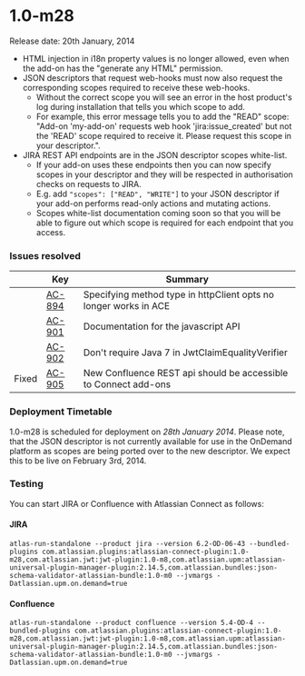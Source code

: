 # 1.0-m28

Release date: 20th January, 2014

* HTML injection in i18n property values is no longer allowed, even when the add-on has the "generate any HTML" permission.
* JSON descriptors that request web-hooks must now also request the corresponding scopes required to receive these web-hooks.
    * Without the correct scope you will see an error in the host product's log during installation that tells you which scope to add.
    * For example, this error message tells you to add the "READ" scope: "Add-on 'my-add-on' requests web hook 'jira:issue_created' but not the 'READ' scope required to receive it. Please request this scope in your descriptor.".
* JIRA REST API endpoints are in the JSON descriptor scopes white-list.
    * If your add-on uses these endpoints then you can now specify scopes in your descriptor and they will be respected in authorisation checks on requests to JIRA.
    * E.g. add ```"scopes": ["READ", "WRITE"]``` to your JSON descriptor if your add-on performs read-only actions and mutating actions.
    * Scopes white-list documentation coming soon so that you will be able to figure out which scope is required for each endpoint that you access.

### Issues resolved

<table class="aui issue-table">
    <thead>
        <tr>
            <th></th>
            <th class='key'>Key</th>
            <th>Summary</th>
        </tr>
    </thead>
    <tbody>
        <tr>
            <td></td>
            <td><a href="https://ecosystem.atlassian.net/browse/AC-894">AC-894</a></td>
            <td>Specifying method type in httpClient opts no longer works in ACE</td>
        </tr>
        <tr>
            <td></td>
            <td><a href="https://ecosystem.atlassian.net/browse/AC-901">AC-901</a></td>
            <td>Documentation for the javascript API</td>
        </tr>
        <tr>
            <td></td>
            <td><a href="https://ecosystem.atlassian.net/browse/AC-902">AC-902</a></td>
            <td>Don't require Java 7 in JwtClaimEqualityVerifier</td>
        </tr>
        <tr>
            <td><span class="aui-icon aui-icon-small aui-icon-success">Fixed</span></td>
            <td><a href="https://ecosystem.atlassian.net/browse/AC-905">AC-905</a></td>
            <td>New Confluence REST api should be accessible to Connect add-ons</td>
        </tr>
    </tbody>
</table>

### Deployment Timetable

1.0-m28 is scheduled for deployment on _28th January 2014_. Please note, that the JSON descriptor is not currently available
for use in the OnDemand platform as scopes are being ported over to the new descriptor. We expect this to be live on February 3rd, 2014.

### Testing

You can start JIRA or Confluence with Atlassian Connect as follows:

#### JIRA
<pre><code data-lang="text">atlas-run-standalone --product jira --version 6.2-OD-06-43 --bundled-plugins com.atlassian.plugins:atlassian-connect-plugin:1.0-m28,com.atlassian.jwt:jwt-plugin:1.0-m8,com.atlassian.upm:atlassian-universal-plugin-manager-plugin:2.14.5,com.atlassian.bundles:json-schema-validator-atlassian-bundle:1.0-m0 --jvmargs -Datlassian.upm.on.demand=true</code></pre>

#### Confluence
<pre><code data-lang="text">atlas-run-standalone --product confluence --version 5.4-OD-4 --bundled-plugins com.atlassian.plugins:atlassian-connect-plugin:1.0-m28,com.atlassian.jwt:jwt-plugin:1.0-m8,com.atlassian.upm:atlassian-universal-plugin-manager-plugin:2.14.5,com.atlassian.bundles:json-schema-validator-atlassian-bundle:1.0-m0 --jvmargs -Datlassian.upm.on.demand=true</code></pre>
